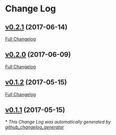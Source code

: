 # Change Log

## [v0.2.1](https://github.com/weacast/weacast/tree/v0.2.1) (2017-06-14)
[Full Changelog](https://github.com/weacast/weacast/compare/v0.2.0...v0.2.1)

## [v0.2.0](https://github.com/weacast/weacast/tree/v0.2.0) (2017-06-09)
[Full Changelog](https://github.com/weacast/weacast/compare/v0.1.2...v0.2.0)

## [v0.1.2](https://github.com/weacast/weacast/tree/v0.1.2) (2017-05-15)
[Full Changelog](https://github.com/weacast/weacast/compare/v0.1.1...v0.1.2)

## [v0.1.1](https://github.com/weacast/weacast/tree/v0.1.1) (2017-05-15)


\* *This Change Log was automatically generated by [github_changelog_generator](https://github.com/skywinder/Github-Changelog-Generator)*